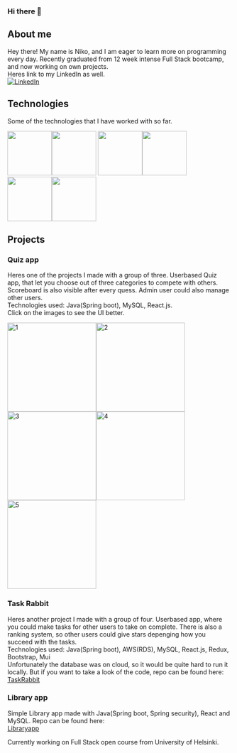 ### Hi there 👋

## About me
Hey there! My name is Niko, and I am eager to learn more on programming every day. Recently graduated from 12 week intense Full Stack bootcamp, and now working on own projects.     
Heres link to my LinkedIn as well.    
[![LinkedIn](https://img.shields.io/badge/LinkedIn-blue?style=flat-square&logo=linkedin&labelColor=blue)](https://www.linkedin.com/in/niko-rappe-883001263/)

## Technologies
Some of the technologies that I have worked with so far.       

<img src="https://is.mediadelivery.fi/img/468/bccec86c243846a3b23e636a05d9110b.jpg" width="100px" height="100px"><img src="https://upload.wikimedia.org/wikipedia/commons/thumb/6/6a/JavaScript-logo.png/800px-JavaScript-logo.png" width="100px" height="100px">
<img src="https://cdn.iconscout.com/icon/free/png-256/free-react-1-282599.png?f=webp" width="100px" height="100px"><img src="https://img.favpng.com/6/2/11/redux-react-javascript-freecodecamp-npm-png-favpng-6F2x50visKuC0trBQ0952Cm1E_t.jpg" width="100px" height="100px">
<img src="https://www.inovex.de/wp-content/uploads/Amazon_Web_Services_Logo-kl.png" width="100px" height="100px"><img src="https://upload.wikimedia.org/wikipedia/fi/thumb/e/e0/MySQL-n_logo.svg/1200px-MySQL-n_logo.svg.png" width="100px" height="100px">

## Projects
### Quiz app
Heres one of the projects I made with a group of three. Userbased Quiz app, that let you choose out of three categories to compete with others. Scoreboard is also visible after every quess. Admin user could also manage other users.      
Technologies used: Java(Spring boot), MySQL, React.js.      
Click on the images to see the UI better.

<img width="200px" height="200px" alt="1" src="https://github.com/Spirilo/Spirilo/assets/101670946/e0746af2-15d3-43d7-9c20-59e9028ee7c3"><img width="200px" height="200px" alt="2" src="https://github.com/Spirilo/Spirilo/assets/101670946/e517b0ab-c6ef-479e-8722-6d00c3fd376c"><img width="200px" height="200px" alt="3" src="https://github.com/Spirilo/Spirilo/assets/101670946/6e72907d-771d-44b9-b6f0-6be9094eff29"><img width="200px" height="200px" alt="4" src="https://github.com/Spirilo/Spirilo/assets/101670946/9b40d83b-a60d-4812-8c70-4cbea1dbf405"><img width="200px" height="200px" alt="5" src="https://github.com/Spirilo/Spirilo/assets/101670946/f434ac6f-5abf-4e91-94a9-ca74709129d3">

### Task Rabbit
Heres another project I made with a group of four. Userbased app, where you could make tasks for other users to take on complete. There is also a ranking system, so other users could give stars depenging how you succeed with the tasks.      
Technologies used: Java(Spring boot), AWS(RDS), MySQL, React.js, Redux, Bootstrap, Mui       
Unfortunately the database was on cloud, so it would be quite hard to run it locally. But if you want to take a look of the code, repo can be found here:     
[TaskRabbit](https://github.com/Spirilo/task-rabbit)      

### Library app
Simple Library app made with Java(Spring boot, Spring security), React and MySQL. Repo can be found here:    
[Libraryapp](https://github.com/Spirilo/library-app)       

Currently working on Full Stack open course from University of Helsinki.

